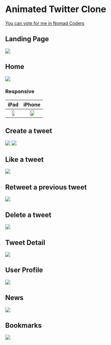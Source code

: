# Animated Twitter Clone
[You can vote for me in Nomad Coders](https://nomadcoders.co/community/thread/1224)

## Landing Page
![](docs/screenshots/landing.gif)

## Home
![](docs/screenshots/home.gif)

### Responsive

| iPad | iPhone |
| :---: | :---: |
| <img src="docs/screenshots/home-ipad.png" width="50%"/> | <img src="docs/screenshots/home-iphone.png" width="50%"/> |

## Create a tweet

![](./docs/screenshots/create-via-form.gif)
![](./docs/screenshots/create-via-modal.gif)

## Like a tweet
![](docs/screenshots/like-a-tweet.gif)

## Retweet a previous tweet
![](docs/screenshots/retweet.gif)

## Delete a tweet
![](docs/screenshots/delete.gif)

## Tweet Detail
![](docs/screenshots/detail.gif)

## User Profile
![](docs/screenshots/profile.gif)

## News
![](docs/screenshots/news.gif)

## Bookmarks
![](docs/screenshots/bookmarks.png)
